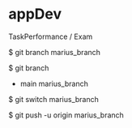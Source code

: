 # appDev
TaskPerformance / Exam

$ git branch marius_branch


$ git branch
* main
marius_branch

$ git switch marius_branch


$ git push -u origin marius_branch
